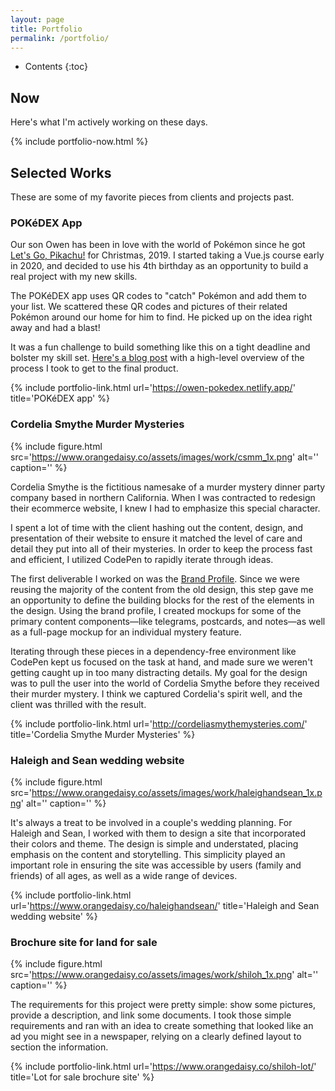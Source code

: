 ```yaml
---
layout: page
title: Portfolio
permalink: /portfolio/
---
```


* Contents
{:toc}

## Now

Here's what I'm actively working on these days.

{% include portfolio-now.html %}

## Selected Works

These are some of my favorite pieces from clients and projects past.

### POKéDEX App

Our son Owen has been in love with the world of Pokémon since he got [Let's Go,
Pikachu!](https://www.nintendo.com/games/detail/pokemon-lets-go-pikachu-switch/)
for Christmas, 2019. I started taking a Vue.js course early in 2020, and decided
to use his 4th birthday as an opportunity to build a real project with my new
skills.

The POKéDEX app uses QR codes to "catch" Pokémon and add them to your list. We
scattered these QR codes and pictures of their related Pokémon around our home
for him to find. He picked up on the idea right away and had a blast!

It was a fun challenge to build something like this on a tight deadline and
bolster my skill set. [Here's a blog post](/2020/10/09/vuejs-zero-to-pokedex/)
with a high-level overview of the process I took to get to the final product.

{% include portfolio-link.html url='https://owen-pokedex.netlify.app/'
title='POKéDEX app' %}

### Cordelia Smythe Murder Mysteries

{% include figure.html
src='https://www.orangedaisy.co/assets/images/work/csmm_1x.png' alt=''
caption='' %}

Cordelia Smythe is the fictitious namesake of a murder mystery dinner party
company based in northern California. When I was contracted to redesign their
ecommerce website, I knew I had to emphasize this special character.

I spent a lot of time with the client hashing out the content, design, and
presentation of their website to ensure it matched the level of care and detail
they put into all of their mysteries. In order to keep the process fast and
efficient, I utilized CodePen to rapidly iterate through ideas.

The first deliverable I worked on was the [Brand
Profile](https://codepen.io/bobbyshowalter/full/25790e277f284af192a958fba1a295e9/).
Since we were reusing the majority of the content from the old design, this step
gave me an opportunity to define the building blocks for the rest of the
elements in the design. Using the brand profile, I created mockups for some of
the primary content components&mdash;like telegrams, postcards, and
notes&mdash;as well as a full-page mockup for an individual mystery feature.

Iterating through these pieces in a dependency-free environment like CodePen
kept us focused on the task at hand, and made sure we weren't getting caught up
in too many distracting details. My goal for the design was to pull the user
into the world of Cordelia Smythe before they received their murder mystery. I
think we captured Cordelia's spirit well, and the client was thrilled with the
result.

{% include portfolio-link.html url='http://cordeliasmythemysteries.com/'
title='Cordelia Smythe Murder Mysteries' %}

### Haleigh and Sean wedding website

{% include figure.html
src='https://www.orangedaisy.co/assets/images/work/haleighandsean_1x.png' alt=''
caption='' %}

It's always a treat to be involved in a couple's wedding planning. For
Haleigh and Sean, I worked with them to design a site that incorporated
their colors and theme. The design is simple and understated, placing
emphasis on the content and storytelling. This simplicity played an important
role in ensuring the site was accessible by users (family and friends) of all
ages, as well as a wide range of devices.

{% include portfolio-link.html url='https://www.orangedaisy.co/haleighandsean/'
title='Haleigh and Sean wedding website' %}

### Brochure site for land for sale

{% include figure.html
src='https://www.orangedaisy.co/assets/images/work/shiloh_1x.png' alt=''
caption='' %}

The requirements for this project were pretty simple: show some pictures,
provide a description, and link some documents. I took those simple
requirements and ran with an idea to create something that looked like an ad
you might see in a newspaper, relying on a clearly defined layout to section
the information.

{% include portfolio-link.html url='https://www.orangedaisy.co/shiloh-lot/'
title='Lot for sale brochure site' %}